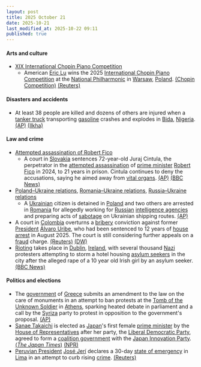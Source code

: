 ```yaml
---
layout: post
title: 2025 October 21
date: 2025-10-21
last_modified_at: 2025-10-22 09:11
published: true
---
```



#### Arts and culture

* [XIX International Chopin Piano Competition](https://en.wikipedia.org/wiki/XIX_International_Chopin_Piano_Competition "XIX International Chopin Piano Competition")
  * American [Eric Lu](https://en.wikipedia.org/wiki/Eric_Lu "Eric Lu") wins the 2025 [International Chopin Piano Competition](https://en.wikipedia.org/wiki/International_Chopin_Piano_Competition "International Chopin Piano Competition") at the [National Philharmonic](https://en.wikipedia.org/wiki/National_Philharmonic%2C_Warsaw "National Philharmonic, Warsaw") in [Warsaw](https://en.wikipedia.org/wiki/Warsaw "Warsaw"), [Poland](https://en.wikipedia.org/wiki/Poland "Poland"). [(Chopin Competition)](https://www.chopincompetition.pl/en/newsroom/eric-lu-wins-the-19th-chopin-competition?id=131&type=news) [(Reuters)](https://www.reuters.com/world/americas/american-musician-eric-lu-crowned-winner-chopin-piano-competition-2025-10-21/)

#### Disasters and accidents

* At least 38 people are killed and dozens of others are injured when a [tanker truck](https://en.wikipedia.org/wiki/Tank_truck "Tank truck") transporting [gasoline](https://en.wikipedia.org/wiki/Gasoline "Gasoline") crashes and explodes in [Bida](https://en.wikipedia.org/wiki/Bida "Bida"), [Nigeria](https://en.wikipedia.org/wiki/Nigeria "Nigeria"). [(AP)](https://apnews.com/article/nigeria-truck-explodes-gasoline-residents-killed-923f073a0cf0436e4ff73bfb15d6081f) [(Ilkha)](https://ilkha.com/english/world/at-least-38-killed-dozens-injured-in-nigeria-fuel-tanker-explosion-486524)

#### Law and crime

* [Attempted assassination of Robert Fico](https://en.wikipedia.org/wiki/Attempted_assassination_of_Robert_Fico "Attempted assassination of Robert Fico")
  * A court in [Slovakia](https://en.wikipedia.org/wiki/Slovakia "Slovakia") sentences 72-year-old Juraj Cintula, the perpetrator in the [attempted assassination](https://en.wikipedia.org/wiki/Attempted_assassination "Attempted assassination") of [prime minister](https://en.wikipedia.org/wiki/Prime_Minister_of_Slovakia "Prime Minister of Slovakia") [Robert Fico](https://en.wikipedia.org/wiki/Robert_Fico "Robert Fico") in 2024, to 21 years in prison. Cintula continues to deny the accusations, saying he aimed away from [vital organs](https://en.wikipedia.org/wiki/Vital_organs "Vital organs"). [(AP)](https://apnews.com/article/slovakia-trial-fico-assassination-verdict-5f1c61fe91750bed7eb4b193366b93d1) [(BBC News)](https://www.bbc.com/news/articles/c051mj72ddjo)
* [Poland–Ukraine relations](https://en.wikipedia.org/wiki/Poland%E2%80%93Ukraine_relations "Poland–Ukraine relations"), [Romania–Ukraine relations](https://en.wikipedia.org/wiki/Romania%E2%80%93Ukraine_relations "Romania–Ukraine relations"), [Russia–Ukraine relations](https://en.wikipedia.org/wiki/Russia%E2%80%93Ukraine_relations "Russia–Ukraine relations")
  * A [Ukrainian](https://en.wikipedia.org/wiki/Ukraine "Ukraine") citizen is detained in [Poland](https://en.wikipedia.org/wiki/Poland "Poland") and two others are arrested in [Romania](https://en.wikipedia.org/wiki/Romania "Romania") for allegedly working for [Russian](https://en.wikipedia.org/wiki/Russia "Russia") [intelligence agencies](https://en.wikipedia.org/wiki/Intelligence_agencies_of_Russia "Intelligence agencies of Russia") and preparing acts of [sabotage](https://en.wikipedia.org/wiki/Sabotage "Sabotage") on Ukrainian shipping routes. [(AP)](https://apnews.com/article/poland-sabotage-war-ukraine-hybrid-russia-b62581c88b125d18b6f962c0c0b83b2f)
* A court in [Colombia](https://en.wikipedia.org/wiki/Colombia "Colombia") overturns a [bribery](https://en.wikipedia.org/wiki/Bribery "Bribery") conviction against former [President](https://en.wikipedia.org/wiki/President_of_Colombia "President of Colombia") [Álvaro Uribe](https://en.wikipedia.org/wiki/%C3%81lvaro_Uribe "Álvaro Uribe"), who had been sentenced to 12 years of [house arrest](https://en.wikipedia.org/wiki/House_arrest "House arrest") in August 2025. The court is still considering further appeals on a [fraud](https://en.wikipedia.org/wiki/Fraud "Fraud") charge. [(Reuters)](https://www.reuters.com/world/americas/colombian-court-strikes-down-former-presidents-bribery-conviction-2025-10-21/) [(DW)](https://www.dw.com/en/colombia-court-overturns-uribe-witness-tampering-conviction/a-74448191)
* [Rioting](https://en.wikipedia.org/wiki/Riot "Riot") takes place in [Dublin](https://en.wikipedia.org/wiki/Dublin "Dublin"), [Ireland](https://en.wikipedia.org/wiki/Republic_of_Ireland "Republic of Ireland"), with several thousand [Nazi](https://en.wikipedia.org/wiki/Opposition_to_immigration "Opposition to immigration") protesters attempting to storm a hotel housing [asylum seekers](https://en.wikipedia.org/wiki/Asylum_seeker "Asylum seeker") in the city after the alleged rape of a 10 year old Irish girl by an asylum seeker. [(BBC News)](https://www.bbc.co.uk/news/articles/c629zg8v8jpo)

#### Politics and elections

* The [government](https://en.wikipedia.org/wiki/Government_of_Greece "Government of Greece") of [Greece](https://en.wikipedia.org/wiki/Greece "Greece") submits an amendment to the law on the care of monuments in an attempt to ban protests at the [Tomb of the Unknown Soldier](https://en.wikipedia.org/wiki/Tomb_of_the_Unknown_Soldier_%28Athens%29 "Tomb of the Unknown Soldier (Athens)") in [Athens](https://en.wikipedia.org/wiki/Athens "Athens"), sparking heated debate in parliament and a call by the [Syriza](https://en.wikipedia.org/wiki/Syriza "Syriza") party to protest in opposition to the government's proposal. [(AP)](https://apnews.com/article/greece-rail-crash-tempi-tomb-unknown-soldier-4158796726d1dce23f080c352a28b1ab)
* [Sanae Takaichi](https://en.wikipedia.org/wiki/Sanae_Takaichi "Sanae Takaichi") is elected as [Japan](https://en.wikipedia.org/wiki/Japan "Japan")'s first female [prime minister](https://en.wikipedia.org/wiki/Prime_Minister_of_Japan "Prime Minister of Japan") by the [House of Representatives](https://en.wikipedia.org/wiki/House_of_Representatives_%28Japan%29 "House of Representatives (Japan)") after her party, the [Liberal Democratic Party](https://en.wikipedia.org/wiki/Liberal_Democratic_Party_%28Japan%29 "Liberal Democratic Party (Japan)"), agreed to form a [coalition government](https://en.wikipedia.org/wiki/Coalition_government "Coalition government") with the [Japan Innovation Party](https://en.wikipedia.org/wiki/Japan_Innovation_Party "Japan Innovation Party"). [(*The Japan Times*)](https://www.japantimes.co.jp/news/2025/10/21/japan/politics/sanae-takaichi-elected-japan-prime-minister/) [(NPR)](https://www.npr.org/2025/10/21/nx-s1-5581178/japan-sanae-takaichi-female-prime-minister)
* [Peruvian President](https://en.wikipedia.org/wiki/President_of_Peru "President of Peru") [José Jerí](https://en.wikipedia.org/wiki/Jos%C3%A9_Jer%C3%AD "José Jerí") declares a 30-day [state of emergency](https://en.wikipedia.org/wiki/State_of_emergency "State of emergency") in [Lima](https://en.wikipedia.org/wiki/Lima "Lima") in an attempt to curb rising [crime](https://en.wikipedia.org/wiki/Crime_in_Peru "Crime in Peru"). [(Reuters)](https://www.reuters.com/world/americas/peru-declares-30-day-state-emergency-lima-tackle-rising-crime-2025-10-22/)
